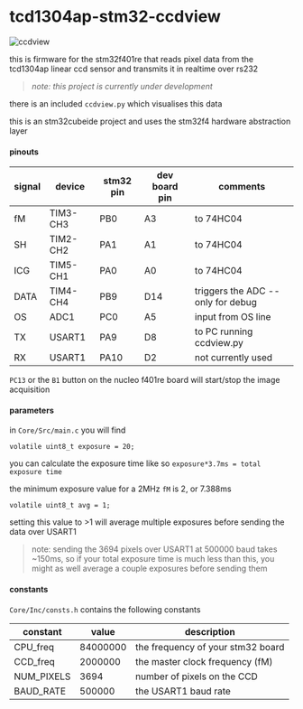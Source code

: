 # tcd1304ap-stm32-ccdview
![ccdview](https://i.imgur.com/LIap1Z3.gif)

this is firmware for the stm32f401re that reads pixel data from the tcd1304ap linear ccd sensor and transmits it in realtime over rs232

> *note: this project is currently under development*

there is an included `ccdview.py` which visualises this data

this is an stm32cubeide project and uses the stm32f4 hardware abstraction layer

#### pinouts
| signal | device | stm32 pin | dev board pin | comments |
| --- | --- | --- | --- | --- |
| fM | TIM3-CH3 | PB0 | A3 | to 74HC04 |
| SH | TIM2-CH2 | PA1 | A1 | to 74HC04 |
| ICG | TIM5-CH1 | PA0 | A0 | to 74HC04 |
| DATA | TIM4-CH4 | PB9 | D14 | triggers the ADC -- only for debug |
| OS | ADC1 | PC0 | A5 | input from OS line |
| TX | USART1 | PA9 | D8 | to PC running ccdview.py |
| RX | USART1 | PA10 | D2 | not currently used |

`PC13` or the `B1` button on the nucleo f401re board will start/stop the image acquisition

#### parameters
in `Core/Src/main.c` you will find

    volatile uint8_t exposure = 20;

you can calculate the exposure time like so `exposure*3.7ms = total exposure time`

the minimum exposure value for a 2MHz `fM` is 2, or 7.388ms

    volatile uint8_t avg = 1;

setting this value to >1 will average multiple exposures before sending the data over USART1

> note: sending the 3694 pixels over USART1 at 500000 baud takes ~150ms, so if your total exposure time is much less than this, you might as well average a couple exposures before sending them

#### constants

`Core/Inc/consts.h` contains the following constants

| constant | value | description |
| --- | --- | --- |
| CPU_freq | 84000000 | the frequency of your stm32 board |
| CCD_freq | 2000000 | the master clock frequency (fM) |
| NUM_PIXELS | 3694 | number of pixels on the CCD |
| BAUD_RATE | 500000 | the USART1 baud rate |